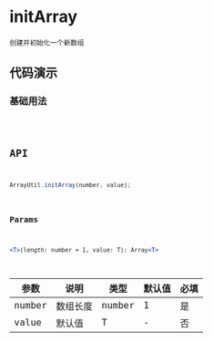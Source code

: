 # initArray

`创建并初始化一个新数组`


## 代码演示

### 基础用法
<code src="./initArray-use" />


## API
```jsx | pure
ArrayUtil.initArray(number, value);
```

### Params

```jsx | pure
<T>(length: number = 1, value: T): Array<T>
```

| 参数   | 说明     | 类型   | 默认值 | 必填 |
| ------ | -------- | ------ | ------ | ---- |
| number | 数组长度 | number | 1      | 是   |
| value  | 默认值   | T      | -      | 否   |
